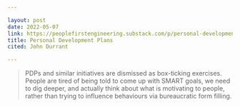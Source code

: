 ```yaml
---

layout: post
date: 2022-05-07
link: https://peoplefirstengineering.substack.com/p/personal-development-plans
title: Personal Development Plans
cited: John Durrant

---
```


> PDPs and similar initiatives are dismissed as box-ticking exercises. People are tired of being told to come up with SMART goals, we need to dig deeper, and actually think about what is motivating to people, rather than trying to influence behaviours via bureaucratic form filling.